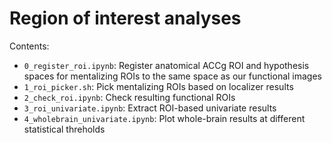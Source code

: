 # Region of interest analyses

Contents:

* `0_register_roi.ipynb`: Register anatomical ACCg ROI and hypothesis spaces for mentalizing ROIs to the same space as our functional images
* `1_roi_picker.sh`: Pick mentalizing ROIs based on localizer results
* `2_check_roi.ipynb`: Check resulting functional ROIs 
* `3_roi_univariate.ipynb`: Extract ROI-based univariate results
* `4_wholebrain_univariate.ipynb`: Plot whole-brain results at different statistical threholds